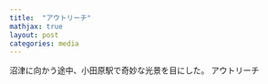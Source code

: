 ```yaml
---
title:  "アウトリーチ"
mathjax: true
layout: post
categories: media
---
```

沼津に向かう途中、小田原駅で奇妙な光景を目にした。
アウトリーチ

